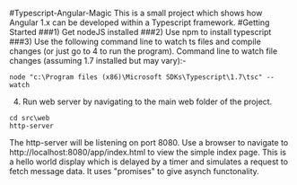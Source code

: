 #Typescript-Angular-Magic
This is a small project which shows how Angular 1.x can be developed within a Typescript framework.
#Getting Started
###1) Get nodeJS installed
###2) Use npm to install typescript
###3) Use the following command line to watch ts files and compile changes (or just go to 4 to run the program).
Command line to watch file changes (assuming 1.7 installed but may vary):-

```
node "c:\Program files (x86)\Microsoft SDKs\Typescript\1.7\tsc" --watch
```


4) Run web server by navigating to the main web folder of the project.
```
cd src\web
http-server
```

The http-server will be listening on port 8080. Use a browser to navigate to http://localhost:8080/app/index.html to view the simple index page. This is a hello world
display which is delayed by a timer and simulates a request to fetch message data. It uses
"promises" to give asynch functonality.
